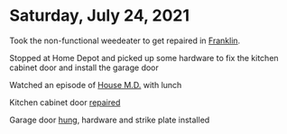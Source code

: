 # Saturday, July 24, 2021

Took the non-functional weedeater to get repaired in [Franklin](https://en.wikipedia.org/wiki/Franklin,_Tennessee).

Stopped at Home Depot and picked up some hardware to fix the kitchen cabinet door and install the garage door

Watched an episode of [House M.D.](https://www.amazon.com/House-Season-1/dp/B000WCT7M8) with lunch

Kitchen cabinet door [repaired](https://photos.app.goo.gl/ne6X6K4FXGBxQsv98)

Garage door [hung](https://photos.app.goo.gl/Zi8jPGT4ZpXYWE4V7), hardware and strike plate installed



